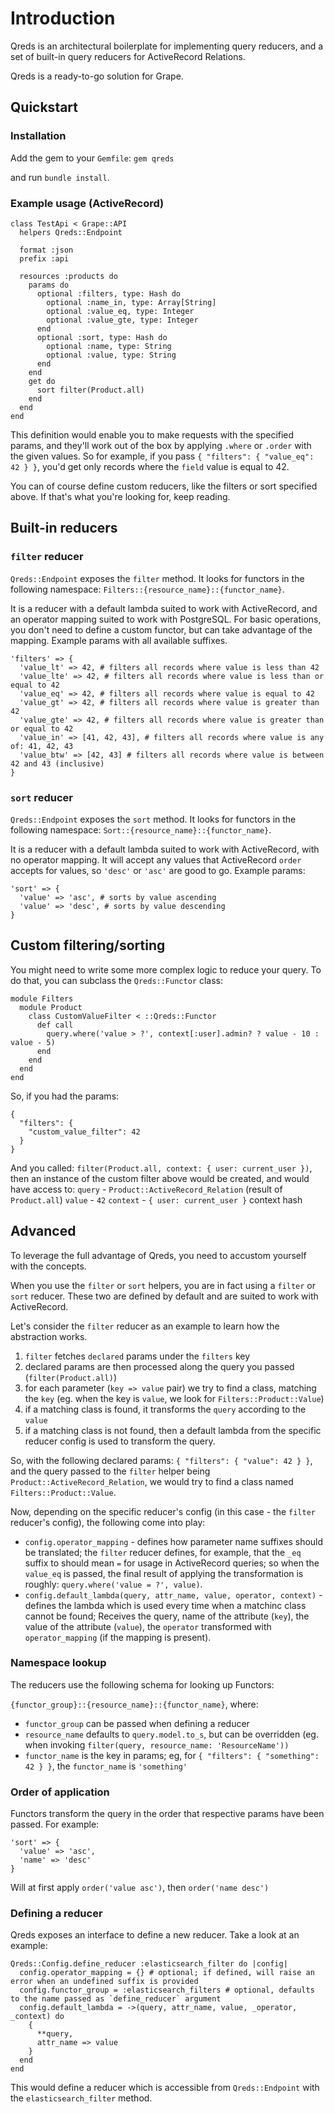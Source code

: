 # Introduction

Qreds is an architectural boilerplate for implementing query reducers,
and a set of built-in query reducers for ActiveRecord Relations.

Qreds is a ready-to-go solution for Grape.

## Quickstart

### Installation

Add the gem to your `Gemfile`:
`gem qreds`

and run `bundle install`.

### Example usage (ActiveRecord)

```
class TestApi < Grape::API
  helpers Qreds::Endpoint

  format :json
  prefix :api

  resources :products do
    params do
      optional :filters, type: Hash do
        optional :name_in, type: Array[String]
        optional :value_eq, type: Integer
        optional :value_gte, type: Integer
      end
      optional :sort, type: Hash do
        optional :name, type: String
        optional :value, type: String
      end
    end
    get do
      sort filter(Product.all)
    end
  end
end
```

This definition would enable you to make requests with the specified params, and they'll work out of the box by applying `.where` or `.order` with the given values. So for example, if you pass `{ "filters": { "value_eq": 42 } }`, you'd get only records where the `field` value is equal to 42.

You can of course define custom reducers, like the filters or sort specified above. If that's what you're looking for, keep reading.

## Built-in reducers

### `filter` reducer

`Qreds::Endpoint` exposes the `filter` method. It looks for functors in the following namespace:
`Filters::{resource_name}::{functor_name}`.

It is a reducer with a default lambda suited to work with ActiveRecord, and an operator mapping suited to work with PostgreSQL. For basic operations, you don't need to define a custom functor, but can take advantage of the mapping. Example params with all available suffixes.

```
'filters' => {
  'value_lt' => 42, # filters all records where value is less than 42
  'value_lte' => 42, # filters all records where value is less than or equal to 42
  'value_eq' => 42, # filters all records where value is equal to 42
  'value_gt' => 42, # filters all records where value is greater than 42
  'value_gte' => 42, # filters all records where value is greater than or equal to 42
  'value_in' => [41, 42, 43], # filters all records where value is any of: 41, 42, 43
  'value_btw' => [42, 43] # filters all records where value is between 42 and 43 (inclusive)
}
```

### `sort` reducer

`Qreds::Endpoint` exposes the `sort` method. It looks for functors in the following namespace:
`Sort::{resource_name}::{functor_name}`.

It is a reducer with a default lambda suited to work with ActiveRecord, with no operator mapping. It will accept any values that ActiveRecord `order` accepts for values, so `'desc'` or `'asc'` are good to go. Example params:
```
'sort' => {
  'value' => 'asc', # sorts by value ascending
  'value' => 'desc', # sorts by value descending
}
```

## Custom filtering/sorting

You might need to write some more complex logic to reduce your query. To do that, you can subclass the `Qreds::Functor` class:

```
module Filters
  module Product
    class CustomValueFilter < ::Qreds::Functor
      def call
        query.where('value > ?', context[:user].admin? ? value - 10 : value - 5)
      end
    end
  end
end
```

So, if you had the params:
```
{
  "filters": {
    "custom_value_filter": 42
  }
}
```

And you called: `filter(Product.all, context: { user: current_user })`, then an instance of the custom filter above would be created, and would have access to:
`query` - `Product::ActiveRecord_Relation` (result of `Product.all`)
`value` - `42`
`context` -  `{ user: current_user }` context hash

## Advanced

To leverage the full advantage of Qreds, you need to accustom yourself with the concepts.

When you use the `filter` or `sort` helpers, you are in fact using a `filter` or `sort` reducer. These two are defined by default and are suited to work with ActiveRecord.

Let's consider the `filter` reducer as an example to learn how the abstraction works.

1) `filter` fetches `declared` params under the `filters` key
2) declared params are then processed along the query you passed (`filter(Product.all)`)
3) for each parameter (`key => value` pair) we try to find a class, matching the `key` (eg. when the key is `value`, we look for `Filters::Product::Value`)
4) if a matching class is found, it transforms the `query` according to the `value`
5) if a matching class is not found, then a default lambda from the specific reducer config is used to transform the query.

So, with the following declared params: `{ "filters": { "value": 42 } }`, and the query passed to the `filter` helper being `Product::ActiveRecord_Relation`, we would try to find a class named `Filters::Product::Value`.

Now, depending on the specific reducer's config (in this case - the `filter` reducer's config), the following come into play:

- `config.operator_mapping` - defines how parameter name suffixes should be translated; the `filter` reducer defines, for example, that the `_eq` suffix to should mean `=` for usage in ActiveRecord queries; so when the `value_eq` is passed, the final result of applying the transformation is roughly: `query.where('value = ?', value)`.
- `config.default_lambda(query, attr_name, value, operator, context)` - defines the lambda which is used every time when a matchinc class cannot be found; Receives the query, name of the attribute (`key`), the value of the attribute (`value`), the `operator` transformed with `operator_mapping` (if the mapping is present).


### Namespace lookup

The reducers use the following schema for looking up Functors:

`{functor_group}::{resource_name}::{functor_name}`, where:
- `functor_group` can be passed when defining a reducer
- `resource_name` defaults to `query.model.to_s`, but can be overridden (eg. when invoking `filter(query, resource_name: 'ResourceName'))`
- `functor_name` is the key in params; eg, for `{ "filters": { "something": 42 } }`, the `functor_name` is `'something'`

### Order of application

Functors transform the query in the order that respective params have been passed. For example:
```
'sort' => {
  'value' => 'asc',
  'name' => 'desc'
}
```

Will at first apply `order('value asc')`, then `order('name desc')`

### Defining a reducer

Qreds exposes an interface to define a new reducer. Take a look at an example:

```
Qreds::Config.define_reducer :elasticsearch_filter do |config|
  config.operator_mapping = {} # optional; if defined, will raise an error when an undefined suffix is provided
  config.functor_group = :elasticsearch_filters # optional, defaults to the name passed as `define_reducer` argument
  config.default_lambda = ->(query, attr_name, value, _operator, _context) do
    {
      **query,
      attr_name => value
    }
  end
end
```

This would define a reducer which is accessible from `Qreds::Endpoint` with the `elasticsearch_filter` method.
